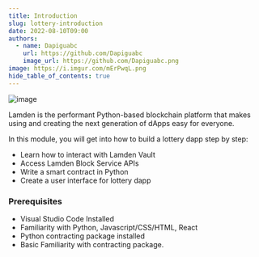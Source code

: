 ```yaml
---
title: Introduction
slug: lottery-introduction
date: 2022-08-10T09:00
authors:
  - name: Dapiguabc
    url: https://github.com/Dapiguabc
    image_url: https://github.com/Dapiguabc.png
image: https://i.imgur.com/mErPwqL.png
hide_table_of_contents: true
---
```


![image](/img/toturials/index.png)

Lamden is the performant Python-based blockchain platform that makes using and creating the next generation of dApps easy for everyone. 

In this module, you will get into how to build a lottery dapp step by step:
- Learn how to interact with Lamden Vault
- Access Lamden Block Service APIs
- Write a smart contract in Python
- Create a user interface for lottery dapp

### Prerequisites
- Visual Studio Code Installed
- Familiarity with Python, Javascript/CSS/HTML, React
- Python contracting package installed
- Basic Familiarity with contracting package.



<!--truncate-->
  
